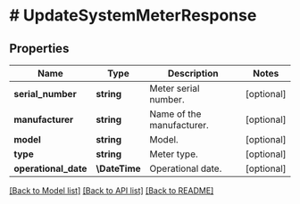 # # UpdateSystemMeterResponse

## Properties

Name | Type | Description | Notes
------------ | ------------- | ------------- | -------------
**serial_number** | **string** | Meter serial number. | [optional]
**manufacturer** | **string** | Name of the manufacturer. | [optional]
**model** | **string** | Model. | [optional]
**type** | **string** | Meter type. | [optional]
**operational_date** | **\DateTime** | Operational date. | [optional]

[[Back to Model list]](../../README.md#models) [[Back to API list]](../../README.md#endpoints) [[Back to README]](../../README.md)
